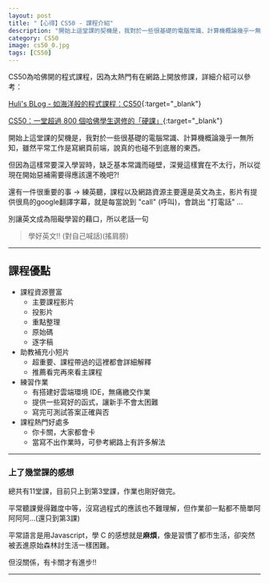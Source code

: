 ```yaml
---
layout: post
title: "【心得】CS50 - 課程介紹"
description: "開始上這堂課的契機是，我對於一些很基礎的電腦常識、計算機概論幾乎一無所知，雖然平常工作是寫前端網頁，說真的也碰不太到底層的東西，但因為這樣常要深入學習時一直碰壁，深覺這樣實在不太行，所以從現在開始惡補需要得應該還不晚吧?!"
category: CS50
image: cs50_0.jpg
tags: [CS50]
---
```


CS50為哈佛開的程式課程，因為太熱門有在網路上開放修課，詳細介紹可以參考： 

[Huli's BLog - 如海洋般的程式課程：CS50](http://huli.logdown.com/posts/687027){:target="_blank"}

[CS50：一堂超過 800 個哈佛學生選修的「硬課」](https://www.inside.com.tw/2014/12/17/harvard-cs50){:target="_blank"}

開始上這堂課的契機是，我對於一些很基礎的電腦常識、計算機概論幾乎一無所知，雖然平常工作是寫網頁前端，說真的也碰不到底層的東西。

但因為這樣常要深入學習時，缺乏基本常識而碰壁，深覺這樣實在不太行，所以從現在開始惡補需要得應該還不晚吧?!

還有一件很重要的事 → 練英聽，課程以及網路資源主要還是英文為主，影片有提供很鳥的google翻譯字幕，就是每當說到 "call" (呼叫)，會跳出 "打電話" ...

別讓英文成為阻礙學習的藉口，所以老話一句

> 學好英文!! (對自己喊話)(搖肩膀)

---

## 課程優點

- 課程資源豐富 
    - 主要課程影片
    - 投影片
    - 重點整理
    - 原始碼
    - 逐字稿
- 助教補充小短片
    - 超重要、課程帶過的這裡都會詳細解釋
    - 推薦看完再來看主課程
- 練習作業
    + 有搭建好雲端環境 IDE，無痛繳交作業
    + 提供一些寫好的函式，讓新手不會太困難
    + 寫完可測試答案正確與否
- 課程熱門好處多
    - 你卡關，大家都會卡
    - 當寫不出作業時，可參考網路上有許多解法

---

### 上了幾堂課的感想

總共有11堂課，目前只上到第3堂課，作業也剛好做完。

平常聽課覺得難度中等，沒寫過程式的應該也不難理解，但作業卻一點都不簡單阿阿阿阿...(還只到第3課)

平常語言是用Javascript，學 C 的感想就是**麻煩**，像是習慣了都市生活，卻突然被丟進原始森林討生活一樣困難。

但沒關係，有卡關才有進步!!

---

